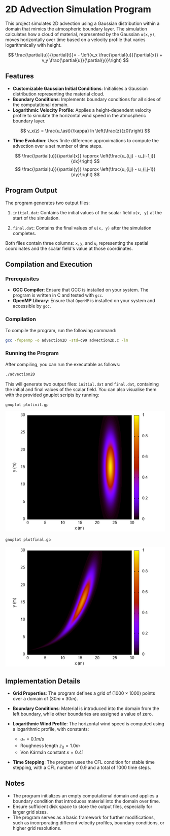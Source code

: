 # 2D Advection Simulation Program

This project simulates 2D advection using a Gaussian distribution within a domain that mimics the atmospheric boundary layer. The simulation calculates how a cloud of material, represented by the Gaussian `u(x,y)`, moves horizontally over time based on a velocity profile that varies logarithmically with height.

$$
\frac{\partial{u}}{\partial{t}}= - \left(v_x \frac{\partial{u}}{\partial{x}} + v_y \frac{\partial{u}}{\partial{y}}\right)
$$

## Features

- **Customizable Gaussian Initial Conditions**: Initialises a Gaussian distribution representing the material cloud.
- **Boundary Conditions**: Implements boundary conditions for all sides of the computational domain.
- **Logarithmic Velocity Profile**: Applies a height-dependent velocity profile to simulate the horizontal wind speed in the atmospheric boundary layer.

$$
v_x(z) = \frac{u_\ast}{\kappa} ln \left(\frac{z}{z0}\right)
$$

- **Time Evolution**: Uses finite difference approximations to compute the advection over a set number of time steps.

$$
\frac{\partial{u}}{\partial{x}} \approx \left(\frac{u_{i,j} - u_{i-1,j}}{dx}\right)
$$
$$
\frac{\partial{u}}{\partial{y}} \approx \left(\frac{u_{i,j} - u_{i,j-1}}{dy}\right)
$$

## Program Output

The program generates two output files:

1. `initial.dat`: Contains the initial values of the scalar field `u(x, y)` at the start of the simulation.

2. `final.dat`: Contains the final values of `u(x, y)` after the simulation completes.

Both files contain three columns: `x`, `y`, and `u`, representing the spatial coordinates and the scalar field's value at those coordinates.


## Compilation and Execution

### Prerequisites

- **GCC Compiler**: Ensure that GCC is installed on your system. The program is written in C and tested with `gcc`.
- **OpenMP Library**: Ensure that `OpenMP` is installed on your system and accessible by `gcc`.

### Compilation

To compile the program, run the following command:

```bash
gcc -fopenmp -o advection2D -std=c99 advection2D.c -lm
```

### Running the Program

After compiling, you can run the executable as follows:

```bash
./advection2D
```

This will generate two output files: `initial.dat` and `final.dat`, containing the initial and final values of the scalar field. You can also visualise them with the provided gnuplot scripts by running:

```bash
gnuplot plotinit.gp
```
![Initial state](https://github.com/Silverbrain/MaterialAdvectionSim/blob/main/final_task2.png)


```bash
gnuplot plotfinal.gp
```
![Advected state](https://github.com/Silverbrain/MaterialAdvectionSim/blob/main/final_task3.png)

## Implementation Details

- **Grid Properties**: The program defines a grid of ($1000 	\times 1000$) points over a domain of ($30 m \times 30 m$).
- **Boundary Conditions**: Material is introduced into the domain from the left boundary, while other boundaries are assigned a value of zero.
- **Logarithmic Wind Profile**: The horizontal wind speed is computed using a logarithmic profile, with constants:

  - $u_\ast = 0.1 m/s$
  - Roughness length $z_0 = 1.0 m$
  - Von Kármán constant $\kappa = 0.41$
- **Time Stepping**: The program uses the CFL condition for stable time stepping, with a CFL number of 0.9 and a total of 1000 time steps.

## Notes

- The program initializes an empty computational domain and applies a boundary condition that introduces material into the domain over time.
- Ensure sufficient disk space to store the output files, especially for larger grid sizes.
- The program serves as a basic framework for further modifications, such as incorporating different velocity profiles, boundary conditions, or higher grid resolutions.
